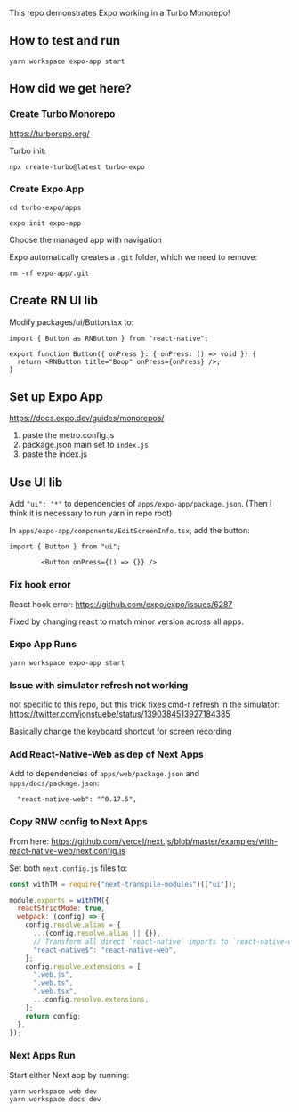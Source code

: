 This repo demonstrates Expo working in a Turbo Monorepo!

## How to test and run

```
yarn workspace expo-app start
```

## How did we get here?

### Create Turbo Monorepo

https://turborepo.org/

Turbo init:

```
npx create-turbo@latest turbo-expo
```

### Create Expo App

`cd turbo-expo/apps`

`expo init expo-app`

Choose the managed app with navigation

Expo automatically creates a `.git` folder, which we need to remove:

`rm -rf expo-app/.git`

## Create RN UI lib

Modify packages/ui/Button.tsx to:

```
import { Button as RNButton } from "react-native";

export function Button({ onPress }: { onPress: () => void }) {
  return <RNButton title="Boop" onPress={onPress} />;
}
```

## Set up Expo App

https://docs.expo.dev/guides/monorepos/

1. paste the metro.config.js
2. package.json main set to `index.js`
3. paste the index.js

## Use UI lib

Add `"ui": "*"` to dependencies of `apps/expo-app/package.json`. (Then I think it is necessary to run yarn in repo root)

In `apps/expo-app/components/EditScreenInfo.tsx`, add the button:

```
import { Button } from "ui";

        <Button onPress={() => {}} />
```

### Fix hook error

React hook error: https://github.com/expo/expo/issues/6287

Fixed by changing react to match minor version across all apps.

### Expo App Runs

```
yarn workspace expo-app start
```

### Issue with simulator refresh not working

not specific to this repo, but this trick fixes cmd-r refresh in the simulator: https://twitter.com/jonstuebe/status/1390384513927184385

Basically change the keyboard shortcut for screen recording

### Add React-Native-Web as dep of Next Apps

Add to dependencies of `apps/web/package.json` and `apps/docs/package.json`:

```
  "react-native-web": "^0.17.5",
```

### Copy RNW config to Next Apps

From here: https://github.com/vercel/next.js/blob/master/examples/with-react-native-web/next.config.js

Set both `next.config.js` files to:

```js
const withTM = require("next-transpile-modules")(["ui"]);

module.exports = withTM({
  reactStrictMode: true,
  webpack: (config) => {
    config.resolve.alias = {
      ...(config.resolve.alias || {}),
      // Transform all direct `react-native` imports to `react-native-web`
      "react-native$": "react-native-web",
    };
    config.resolve.extensions = [
      ".web.js",
      ".web.ts",
      ".web.tsx",
      ...config.resolve.extensions,
    ];
    return config;
  },
});
```

### Next Apps Run

Start either Next app by running:

```
yarn workspace web dev
yarn workspace docs dev
```
